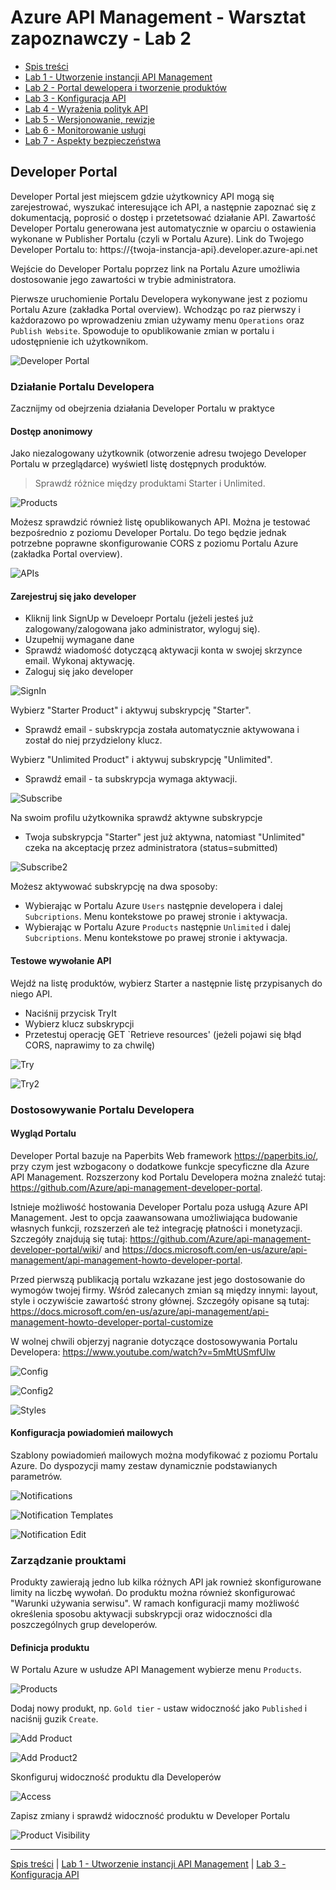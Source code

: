 # Azure API Management - Warsztat zapoznawczy - Lab 2

- [Spis treści](README.md)
- [Lab 1 - Utworzenie instancji API Management](apimanagement-1.md)
- [Lab 2 - Portal dewelopera i tworzenie produktów](apimanagement-2.md)
- [Lab 3 - Konfiguracja API](apimanagement-3.md)
- [Lab 4 - Wyrażenia polityk API](apimanagement-4.md)
- [Lab 5 - Wersjonowanie, rewizje](apimanagement-5.md)
- [Lab 6 - Monitorowanie usługi](apimanagement-6.md)
- [Lab 7 - Aspekty bezpieczeństwa](apimanagement-7.md)

## Developer Portal

Developer Portal jest miejscem gdzie użytkownicy API mogą się zarejestrować, wyszukać interesujące ich API, a następnie zapoznać się z dokumentacją, poprosić o dostęp i przetetsować działanie API. Zawartość Developer Portalu generowana jest automatycznie w oparciu o ostawienia wykonane w Publisher Portalu (czyli w Portalu Azure). Link do Twojego Developer Portalu to: https://{twoja-instancja-api}.developer.azure-api.net

Wejście do Developer Portalu poprzez link na Portalu Azure umożliwia dostosowanie jego zawartości w trybie administratora.

Pierwsze uruchomienie Portalu Developera wykonywane jest z poziomu Portalu Azure (zakładka Portal overview). Wchodząc po raz pierwszy i każdorazowo po wprowadzeniu zmian używamy menu `Operations` oraz `Publish Website`. Spowoduje to opublikowanie zmian w portalu i udostępnienie ich użytkownikom.

![Developer Portal](Images/APIMDeveloperPortal.png)

### Działanie Portalu Developera

Zacznijmy od obejrzenia działania Developer Portalu w praktyce

#### Dostęp anonimowy

Jako niezalogowany użytkownik (otworzenie adresu twojego Developer Portalu w przeglądarce) wyświetl listę dostępnych produktów.

> Sprawdź różnice między produktami Starter i Unlimited.

![Products](Images/APIMDevPortalProducts.png)

Możesz sprawdzić również listę opublikowanych API. Można je testować bezpośrednio z poziomu Developer Portalu. Do tego będzie jednak potrzebne poprawne skonfigurowanie CORS z poziomu Portalu Azure (zakładka Portal overview).

![APIs](Images/APIMDevPortalAPIs.png)

#### Zarejestruj się jako developer

- Kliknij link SignUp w Develoepr Portalu (jeżeli jesteś już zalogowany/zalogowana jako administrator, wyloguj się).
- Uzupełnij wymagane dane
- Sprawdź wiadomość dotyczącą aktywacji konta w swojej skrzynce email. Wykonaj aktywację.
- Zaloguj się jako developer

![SignIn](Images/APIMDevSignin.png)

Wybierz "Starter Product" i aktywuj subskrypcję "Starter".

- Sprawdź email - subskrypcja została automatycznie aktywowana i został do niej przydzielony klucz.

Wybierz "Unlimited Product" i aktywuj subskrypcję "Unlimited".

- Sprawdź email - ta subskrypcja wymaga aktywacji.

![Subscribe](Images/APIMDevSubscribe.png)

Na swoim profilu użytkownika sprawdź aktywne subskrypcje

- Twoja subskrypcja "Starter" jest już aktywna, natomiast "Unlimited" czeka na akceptację przez administratora (status=submitted)

![Subscribe2](Images/APIMDevSubscribe2.png)

Możesz aktywować subskrypcję na dwa sposoby:

- Wybierając w Portalu Azure `Users` następnie developera i dalej `Subcriptions`. Menu kontekstowe po prawej stronie i aktywacja.
- Wybierając w Portalu Azure `Products` następnie `Unlimited` i dalej `Subcriptions`. Menu kontekstowe po prawej stronie i aktywacja.

#### Testowe wywołanie API

Wejdź na listę produktów, wybierz Starter a następnie listę przypisanych do niego API.

- Naciśnij przycisk TryIt
- Wybierz klucz subskrypcji
- Przetestuj operację GET `Retrieve resources' (jeżeli pojawi się błąd CORS, naprawimy to za chwilę)

![Try](Images/APIMDevTryAPI.png)

![Try2](Images/APIMDevTryAPI2.png)

### Dostosowywanie Portalu Developera

#### Wygląd Portalu

Developer Portal bazuje na Paperbits Web framework <https://paperbits.io/>, przy czym jest wzbogacony o dodatkowe funkcje specyficzne dla Azure API Management. Rozszerzony kod Portalu Developera można znaleźć tutaj: <https://github.com/Azure/api-management-developer-portal>.

Istnieje możliwość hostowania Developer Portalu poza usługą Azure API Management. Jest to opcja zaawansowana umożliwiająca budowanie własnych funkcji, rozszerzeń ale też integrację płatności i monetyzacji. Szczegóły znajdują się tutaj: <https://github.com/Azure/api-management-developer-portal/wiki>/ and <https://docs.microsoft.com/en-us/azure/api-management/api-management-howto-developer-portal>.

Przed pierwszą publikacją portalu wzkazane jest jego dostosowanie do wymogów twojej firmy. Wśród zalecanych zmian są między innymi: layout, style i oczywiście zawartość strony głównej. Szczegóły opisane są tutaj: <https://docs.microsoft.com/en-us/azure/api-management/api-management-howto-developer-portal-customize>

W wolnej chwili objerzyj nagranie dotyczące dostosowywania Portalu Developera: <https://www.youtube.com/watch?v=5mMtUSmfUlw>

![Config](Images/APIMDevConfig.png)

![Config2](Images/APIDevConfig2.png)

![Styles](Images/APIMDevStyles.png)

#### Konfiguracja powiadomień mailowych

Szablony powiadomień mailowych można modyfikować z poziomu Portalu Azure. Do dyspozycji mamy zestaw dynamicznie podstawianych parametrów.

![Notifications](Images/APIMNotifications.png)

![Notification Templates](Images/APIMNotificationTemplates.png)

![Notification Edit](Images/APIMNotificationEdit.png)

### Zarządzanie prouktami

Produkty zawierają jedno lub kilka różnych API jak rownież skonfigurowane limity na liczbę wywołań. Do produktu można również skonfigurować "Warunki używania serwisu". W ramach konfiguracji mamy możliwość określenia sposobu aktywacji subskrypcji oraz widoczności dla poszczególnych grup developerów.

#### Definicja produktu

W Portalu Azure w usłudze API Management wybierze menu `Products`.

![Products](Images/APIMProducts.png)

Dodaj nowy produkt, np. `Gold tier` - ustaw widoczność jako `Published` i naciśnij guzik `Create`.

![Add Product](Images/APIMAddProduct.png)

![Add Product2](Images/APIMAddProduct2.png)

Skonfiguruj widoczność produktu dla Developerów

![Access](Images/APIMAddProductsAccess.png)

Zapisz zmiany i sprawdź widoczność produktu w Developer Portalu

![Product Visibility](Images/APIMAddProductsDevPortal.png)

---

[Spis treści](README.md) | [Lab 1 - Utworzenie instancji API Management](apimanagement-1.md) | [Lab 3 - Konfiguracja API](apimanagement-3.md)
